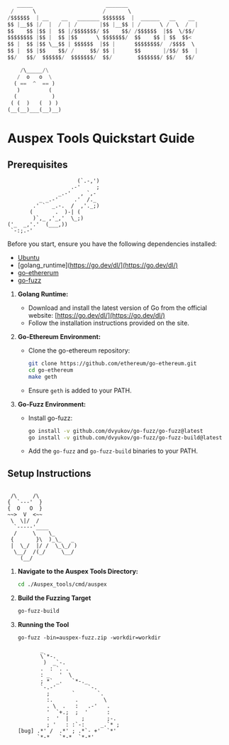 ```python
   _____                       _______                      
 /      \                     /       \                     
/$$$$$$  | __    __   _______ $$$$$$$  |  ______   __    __ 
$$ |__$$ |/  |  /  | /       |$$ |__$$ | /      \ /  \  /  |            
$$    $$ |$$ |  $$ |/$$$$$$$/ $$    $$/ /$$$$$$  |$$  \/$$/ 
$$$$$$$$ |$$ |  $$ |$$      \ $$$$$$$/  $$    $$ | $$  $$<  
$$ |  $$ |$$ \__$$ | $$$$$$  |$$ |      $$$$$$$$/  /$$$$  \ 
$$ |  $$ |$$    $$/ /     $$/ $$ |      $$       |/$$/ $$  |
$$/   $$/  $$$$$$/  $$$$$$$/  $$/        $$$$$$$/ $$/   $$/

    /\_____/\
   /  o   o  \
  ( ==  ^  == )
   )         (
  (           )
 ( (  )   (  ) ) 
(__(__)___(__)__)

```


# Auspex Tools Quickstart Guide

## Prerequisites

```shell
                      (`.-,')
                    .-'     ;
                _.-'   , `,-
          _ _.-'     .'  /._
        .' `  _.-.  /  ,'._;)
       (       .  )-| (
        )`,_ ,'_,'  \_;)
('_  _,'.'  (___,))
 `-:;.-'
```

Before you start, ensure you have the following dependencies installed:

* [Ubuntu]()
* [golang_runtime](https://go.dev/dl/](https://go.dev/dl/)
* [go-ethererum](https://github.com/ethereum/go-ethereum)
* [go-fuzz](github.com/dvyukov/go-fuzz/)

1. **Golang Runtime:**
   - Download and install the latest version of Go from the official website: [https://go.dev/dl/](https://go.dev/dl/)
   - Follow the installation instructions provided on the site.

2. **Go-Ethereum Environment:**
   - Clone the go-ethereum repository:
     ```sh
     git clone https://github.com/ethereum/go-ethereum.git
     cd go-ethereum
     make geth
     ```
   - Ensure `geth` is added to your PATH.

3. **Go-Fuzz Environment:**
   - Install go-fuzz:
     ```sh
     go install -v github.com/dvyukov/go-fuzz/go-fuzz@latest
     go install -v github.com/dvyukov/go-fuzz/go-fuzz-build@latest
     ```
   - Add the `go-fuzz` and `go-fuzz-build` binaries to your PATH.

## Setup Instructions

```shell

 /\     /\
{  `---'  }
{  O   O  }
~~>  V  <~~
 \  \|/  /
  `-----'____
  /     \    \_
 {       }\  )_\_   _
 |  \_/  |/ /  \_\_/ )
  \__/  /(_/     \__/
    (__/
```

1. **Navigate to the Auspex Tools Directory:**
   ```sh
   cd ./Auspex_tools/cmd/auspex
   ```

2. **Build the Fuzzing Target**
   ```sh
   go-fuzz-build
   ```

3. **Running the Tool**
   ```shell
   go-fuzz -bin=auspex-fuzz.zip -workdir=workdir
   ```
   ```shell
          _                        
          \`*-.                    
           )  _`-.                 
          .  : `. .                
          : _   '  \               
          ; *` _.   `*-._          
          `-.-'          `-.       
            ;       `       `.     
            :.       .        \    
            . \  .   :   .-'   .   
            '  `+.;  ;  '      :   
            :  '  |    ;       ;-. 
            ; '   : :`-:     _.`* ;
   [bug] .*' /  .*' ; .*`- +'  `*' 
         `*-*   `*-*  `*-*'
   ```
